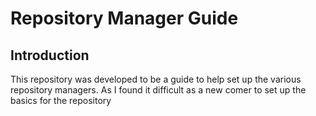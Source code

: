 # Repository Manager Guide

## Introduction

This repository was developed to be a guide to help set up the various repository managers. As I found it difficult as a new comer to set up the basics for the repository

